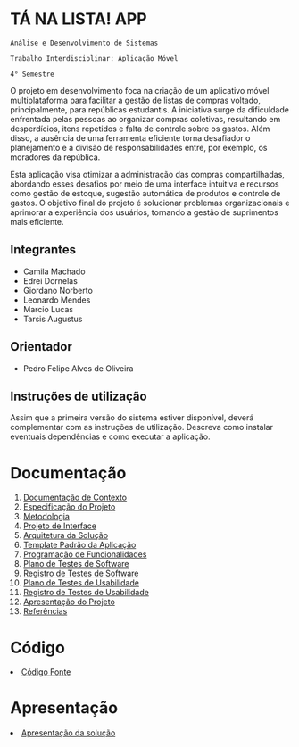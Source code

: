# TÁ NA LISTA! APP

`Análise e Desenvolvimento de Sistemas`

`Trabalho Interdisciplinar: Aplicação Móvel`

`4° Semestre`

O projeto em desenvolvimento foca na criação de um aplicativo móvel multiplataforma para facilitar a gestão de listas de compras voltado, principalmente, para repúblicas estudantis. A iniciativa surge da dificuldade enfrentada pelas pessoas ao organizar compras coletivas, resultando em desperdícios, itens repetidos e falta de controle sobre os gastos. Além disso, a ausência de uma ferramenta eficiente torna desafiador o planejamento e a divisão de responsabilidades entre, por exemplo, os moradores da república.

Esta aplicação visa otimizar a administração das compras compartilhadas, abordando esses desafios por meio de uma interface intuitiva e recursos como gestão de estoque, sugestão automática de produtos e controle de gastos. O objetivo final do projeto é solucionar problemas organizacionais e aprimorar a experiência dos usuários, tornando a gestão de suprimentos mais eficiente.

## Integrantes

* Camila Machado
* Edrei Dornelas
* Giordano Norberto
* Leonardo Mendes
* Marcio Lucas
* Tarsis Augustus
  
## Orientador

* Pedro Felipe Alves de Oliveira
  
## Instruções de utilização

Assim que a primeira versão do sistema estiver disponível, deverá complementar com as instruções de utilização. Descreva como instalar eventuais dependências e como executar a aplicação.

# Documentação

<ol>
<li><a href="docs/01-Documentação de Contexto.md"> Documentação de Contexto</a></li>
<li><a href="docs/02-Especificação do Projeto.md"> Especificação do Projeto</a></li>
<li><a href="docs/03-Metodologia.md"> Metodologia</a></li>
<li><a href="docs/04-Projeto de Interface.md"> Projeto de Interface</a></li>
<li><a href="docs/05-Arquitetura da Solução.md"> Arquitetura da Solução</a></li>
<li><a href="docs/06-Template Padrão da Aplicação.md"> Template Padrão da Aplicação</a></li>
<li><a href="docs/07-Programação de Funcionalidades.md"> Programação de Funcionalidades</a></li>
<li><a href="docs/08-Plano de Testes de Software.md"> Plano de Testes de Software</a></li>
<li><a href="docs/09-Registro de Testes de Software.md"> Registro de Testes de Software</a></li>
<li><a href="docs/10-Plano de Testes de Usabilidade.md"> Plano de Testes de Usabilidade</a></li>
<li><a href="docs/11-Registro de Testes de Usabilidade.md"> Registro de Testes de Usabilidade</a></li>
<li><a href="docs/12-Apresentação do Projeto.md"> Apresentação do Projeto</a></li>
<li><a href="docs/13-Referências.md"> Referências</a></li>
</ol>

# Código

<li><a href="https://github.com/ICEI-PUCMinas-PSG-SI-TI/psg-ads-n-tiam-2025-1-n-compras-app/tree/main/src"> Código Fonte</a></li>

# Apresentação

<li><a href="https://github.com/ICEI-PUCMinas-PSG-SI-TI/psg-ads-n-tiam-2025-1-n-compras-app/tree/main/presentation"> Apresentação da solução</a></li>
